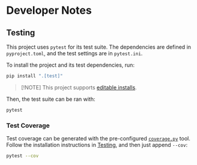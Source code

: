 # Developer Notes

## Testing

This project uses `pytest` for its test suite. The dependencies are
defined in `pyproject.toml`, and the test settings are in `pytest.ini`.

To install the project and its test dependencies, run:

```sh
pip install ".[test]"
```

> [!NOTE] This project supports [editable
> installs](https://setuptools.pypa.io/en/latest/userguide/development_mode.html).

Then, the test suite can be ran with:

```sh
pytest
```

### Test Coverage

Test coverage can be generated with the pre-configured
[`coverage.py`](https://coverage.readthedocs.io/) tool. Follow the
installation instructions in [Testing](#testing), and then just append
`--cov`:

```sh
pytest --cov
```
